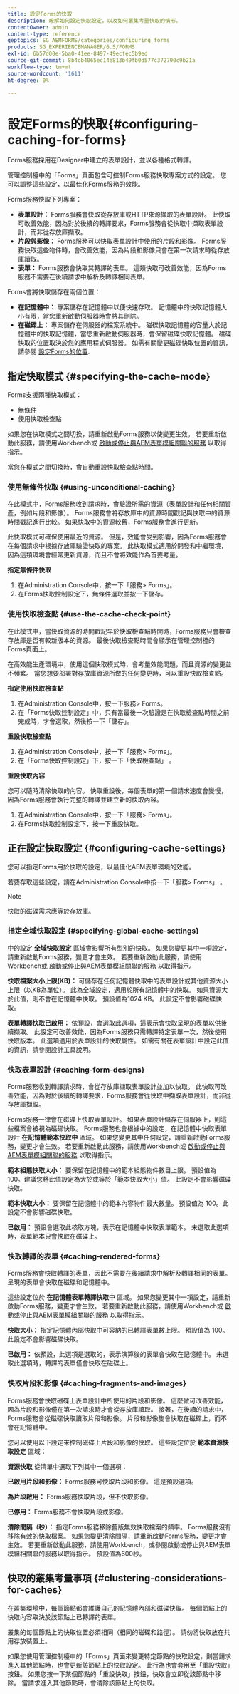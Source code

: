 ```yaml
---
title: 設定Forms的快取
description: 瞭解如何設定快取設定，以及如何叢集考量快取的情形。
contentOwner: admin
content-type: reference
geptopics: SG_AEMFORMS/categories/configuring_forms
products: SG_EXPERIENCEMANAGER/6.5/FORMS
exl-id: 6b57d00e-5ba0-41ee-8497-49ecfec5b9ed
source-git-commit: 8b4cb4065ec14e813b49fb0d577c372790c9b21a
workflow-type: tm+mt
source-wordcount: '1611'
ht-degree: 0%

---
```


# 設定Forms的快取{#configuring-caching-for-forms}

Forms服務採用在Designer中建立的表單設計，並以各種格式轉譯。

管理控制檯中的「Forms」頁面包含可控制Forms服務快取專案方式的設定。 您可以調整這些設定，以最佳化Forms服務的效能。

Forms服務快取下列專案：

* **表單設計：** Forms服務會快取從存放庫或HTTP來源擷取的表單設計。 此快取可改善效能，因為對於後續的轉譯要求，Forms服務會從快取中擷取表單設計，而非從存放庫擷取。
* **片段與影像：** Forms服務可以快取表單設計中使用的片段和影像。 Forms服務快取這些物件時，會改善效能，因為片段和影像只會在第一次請求時從存放庫讀取。
* **表單：** Forms服務會快取其轉譯的表單。 這類快取可改善效能，因為Forms服務不需要在後續請求中解析及轉譯相同表單。

Forms會將快取儲存在兩個位置：

* **在記憶體中：** 專案儲存在記憶體中以便快速存取。 記憶體中的快取記憶體大小有限，當您重新啟動伺服器時會將其刪除。
* **在磁碟上：** 專案儲存在伺服器的檔案系統中。 磁碟快取記憶體的容量大於記憶體中的快取記憶體，當您重新啟動伺服器時，會保留磁碟快取記憶體。 磁碟快取的位置取決於您的應用程式伺服器。 如需有關變更磁碟快取位置的資訊，請參閱 [設定Forms的位置](/help/forms/using/admin-help/configuring-locations-forms.md#configuring-locations-for-forms).

## 指定快取模式 {#specifying-the-cache-mode}

Forms支援兩種快取模式：

* 無條件
* 使用快取檢查點

如果您在快取模式之間切換，請重新啟動Forms服務以使變更生效。 若要重新啟動此服務，請使用Workbench或 [啟動或停止與AEM表單模組關聯的服務](/help/forms/using/admin-help/starting-stopping-services.md#start-or-stop-the-services-associated-with-aem-forms-modules) 以取得指示。

當您在模式之間切換時，會自動重設快取檢查點時間。

### 使用無條件快取 {#using-unconditional-caching}

在此模式中，Forms服務收到請求時，會驗證所需的資源（表單設計和任何相關資產，例如片段和影像）。 Forms服務會將存放庫中的資源時間戳記與快取中的資源時間戳記進行比較。 如果快取中的資源較舊，Forms服務會進行更新。

此快取模式可確保使用最近的資源。 但是，效能會受到影響，因為Forms服務會在每個請求中根據存放庫驗證快取的專案。 此快取模式適用於開發和中繼環境，因為這類環境會經常更新資源，而且不會將效能作為首要考量。

**指定無條件快取**

1. 在Administration Console中，按一下「服務> Forms」。
1. 在Forms快取控制設定下，無條件選取並按一下儲存。

### 使用快取檢查點 {#use-the-cache-check-point}

在此模式中，當快取資源的時間戳記早於快取檢查點時間時，Forms服務只會檢查存放庫是否有較新版本的資源。 最後快取檢查點時間會顯示在管理控制檯的Forms頁面上。

在高效能生產環境中，使用這個快取模式時，會考量效能問題，而且資源的變更並不頻繁。 當您想要部署對存放庫資源所做的任何變更時，可以重設快取檢查點。

**指定使用快取檢查點**

1. 在Administration Console中，按一下服務> Forms。
1. 在「Forms快取控制設定」中，只有當最後一次驗證是在快取檢查點時間之前完成時，才會選取，然後按一下「儲存」。

**重設快取檢查點**

1. 在Administration Console中，按一下「服務> Forms」。
1. 在「Forms快取控制設定」下，按一下「快取檢查點」 。

**重設快取內容**

您可以隨時清除快取的內容。 快取重設後，每個表單的第一個請求速度會變慢，因為Forms服務會執行完整的轉譯並建立新的快取內容。

1. 在Administration Console中，按一下「服務> Forms」。
1. 在Forms快取控制設定下，按一下重設快取。

## 正在設定快取設定 {#configuring-cache-settings}

您可以指定Forms用於快取的設定，以最佳化AEM表單環境的效能。

若要存取這些設定，請在Administration Console中按一下「服務> Forms」 。

>[!NOTE]
>
>快取的磁碟需求應等於存放庫。

### 指定全域快取設定 {#specifying-global-cache-settings}

中的設定 **全域快取設定** 區域會影響所有型別的快取。 如果您變更其中一項設定，請重新啟動Forms服務，變更才會生效。 若要重新啟動此服務，請使用Workbench或 [啟動或停止與AEM表單模組關聯的服務](/help/forms/using/admin-help/starting-stopping-services.md#start-or-stop-the-services-associated-with-aem-forms-modules) 以取得指示。

**快取檔案大小上限(KB)：** 可儲存在任何記憶體快取中的表單設計或其他資源大小上限（以KB為單位）。 此為全域設定，適用於所有記憶體中的快取。 如果資源大於此值，則不會在記憶體中快取。 預設值為1024 KB。 此設定不會影響磁碟快取。

**表單轉譯快取已啟用：** 依預設，會選取此選項，這表示會快取呈現的表單以供後續擷取。 此設定可改善效能，因為Forms服務只需轉譯特定表單一次，然後使用快取版本。 此選項適用於表單設計的快取屬性。 如需有關在表單設計中設定此值的資訊，請參閱設計工具說明。

### 快取表單設計 {#caching-form-designs}

Forms服務收到轉譯請求時，會從存放庫擷取表單設計並加以快取。 此快取可改善效能，因為對於後續的轉譯要求，Forms服務會從快取中擷取表單設計，而非從存放庫擷取。

Forms服務一律會在磁碟上快取表單設計。 如果表單設計儲存在伺服器上，則這些檔案會被視為磁碟快取。 Forms服務也會根據中的設定，在記憶體中快取表單設計 **在記憶體範本快取中** 區域。 如果您變更其中任何設定，請重新啟動Forms服務，變更才會生效。 若要重新啟動此服務，請使用Workbench或 [啟動或停止與AEM表單模組關聯的服務](/help/forms/using/admin-help/starting-stopping-services.md#start-or-stop-the-services-associated-with-aem-forms-modules) 以取得指示。

**範本組態快取大小：** 要保留在記憶體中的範本組態物件數目上限。 預設值為 100。建議您將此值設定為大於或等於「範本快取大小」值。 此設定不會影響磁碟快取。

**範本快取大小：** 要保留在記憶體中的範本內容物件最大數量。 預設值為 100。此設定不會影響磁碟快取。

**已啟用：** 預設會選取此核取方塊，表示在記憶體中快取表單範本。 未選取此選項時，表單範本只會快取在磁碟上。

### 快取轉譯的表單 {#caching-rendered-forms}

Forms服務會快取轉譯的表單，因此不需要在後續請求中解析及轉譯相同的表單。 呈現的表單會快取在磁碟和記憶體中。

這些設定位於 **在記憶體表單轉譯快取中** 區域。 如果您變更其中一項設定，請重新啟動Forms服務，變更才會生效。 若要重新啟動此服務，請使用Workbench或 [啟動或停止與AEM表單模組關聯的服務](/help/forms/using/admin-help/starting-stopping-services.md#start-or-stop-the-services-associated-with-aem-forms-modules) 以取得指示。

**快取大小：** 指定記憶體內部快取中可容納的已轉譯表單數上限。 預設值為 100。此設定不會影響磁碟快取。

**已啟用：** 依預設，此選項是選取的，表示演算後的表單會快取在記憶體中。 未選取此選項時，轉譯的表單僅會快取在磁碟上。

### 快取片段和影像 {#caching-fragments-and-images}

Forms服務會快取磁碟上表單設計中所使用的片段和影像。 這麼做可改善效能，因為片段和影像僅在第一次請求時才會從存放庫讀取。 接著，在後續的請求中，Forms服務會從磁碟快取讀取片段和影像。 片段和影像隻會快取在磁碟上，而不會在記憶體中。

您可以使用以下設定來控制磁碟上片段和影像的快取。 這些設定位於 **範本資源快取設定** 區域：

**資源快取** 從清單中選取下列其中一個選項：

**已啟用片段和影像：** Forms服務可快取片段和影像。 這是預設選項。

**為片段啟用：** Forms服務快取片段，但不快取影像。

**已停用：** Forms服務不會快取片段或影像。

**清除間隔（秒）：** 指定Forms服務移除舊版無效快取檔案的頻率。 Forms服務沒有移除有效的快取檔案。 如果您變更清除間隔，請重新啟動Forms服務，變更才會生效。 若要重新啟動此服務，請使用Workbench，或參閱啟動或停止與AEM表單模組相關聯的服務以取得指示。 預設值為600秒。

## 快取的叢集考量事項 {#clustering-considerations-for-caches}

在叢集環境中，每個節點都會維護自己的記憶體內部和磁碟快取。 每個節點上的快取內容取決於該節點上已轉譯的表單。

叢集的每個節點上的快取位置必須相同（相同的磁碟和路徑）。 請勿將快取放在共用存放裝置上。

如果您使用管理控制檯中的「Forms」頁面來變更特定節點的快取設定，則當請求進入其他節點時，也會更新該節點上的快取設定。 此行為也會套用至「重設快取」按鈕。 如果您按一下某個節點的「重設快取」按鈕，快取會立即從該節點中移除。 當請求進入其他節點時，會清除該節點上的快取。

